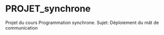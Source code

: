 PROJET_synchrone
================

Projet du cours Programmation synchrone. Sujet: Déploiement du mât de communication